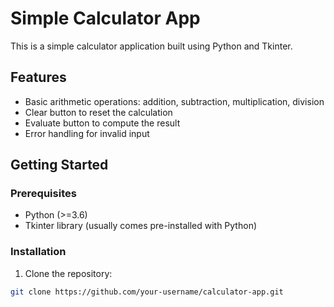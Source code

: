 # Simple Calculator App

This is a simple calculator application built using Python and Tkinter.

## Features

- Basic arithmetic operations: addition, subtraction, multiplication, division
- Clear button to reset the calculation
- Evaluate button to compute the result
- Error handling for invalid input

## Getting Started

### Prerequisites

- Python (>=3.6)
- Tkinter library (usually comes pre-installed with Python)

### Installation

1. Clone the repository:

```bash
git clone https://github.com/your-username/calculator-app.git
